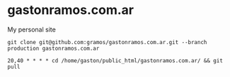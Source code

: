gastonramos.com.ar
==================

My personal site

```
git clone git@github.com:gramos/gastonramos.com.ar.git --branch production gastonramos.com.ar
```
```
20,40 * * * * cd /home/gaston/public_html/gastonramos.com.ar/ && git pull
```
